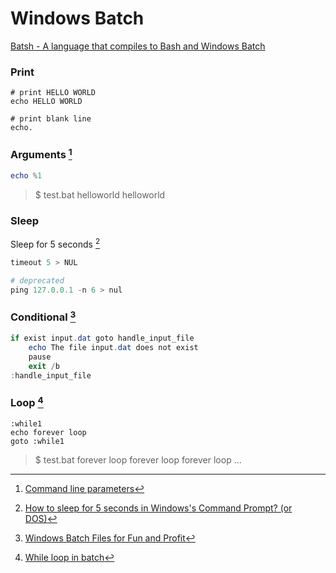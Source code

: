 # Windows Batch

[Batsh - A language that compiles to Bash and Windows Batch](http://batsh.org/)

### Print

```
# print HELLO WORLD
echo HELLO WORLD

# print blank line
echo.
```

### Arguments [^3]

```powershell
echo %1
```

> $ test.bat helloworld
> helloworld

### Sleep

Sleep for 5 seconds [^1]

```powershell
timeout 5 > NUL

# deprecated
ping 127.0.0.1 -n 6 > nul
```

### Conditional [^4]

```powershell
if exist input.dat goto handle_input_file
    echo The file input.dat does not exist
    pause
    exit /b
:handle_input_file
```

### Loop [^2]

```
:while1
echo forever loop
goto :while1
```

> $ test.bat
> forever loop
> forever loop
> forever loop
> ...


[^1]: [How to sleep for 5 seconds in Windows's Command Prompt? (or DOS)](http://stackoverflow.com/questions/1672338/how-to-sleep-for-5-seconds-in-windowss-command-prompt-or-dos)
[^2]: [While loop in batch](http://stackoverflow.com/questions/1788473/while-loop-in-batch)
[^3]: [Command line parameters](http://www.robvanderwoude.com/parameters.php)
[^4]: [Windows Batch Files for Fun and Profit](http://www.quepublishing.com/articles/article.aspx?p=1154761&seqNum=7)


